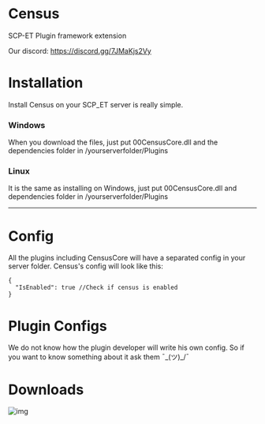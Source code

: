 # Census

SCP-ET Plugin framework extension

Our discord: https://discord.gg/7JMaKjs2Vy

# Installation
Install Census on your SCP_ET server is really simple. 
### Windows
When you download the files, just put 00CensusCore.dll and the dependencies folder in /yourserverfolder/Plugins
### Linux
It is the same as installing on Windows, just put 00CensusCore.dll and dependencies folder in /yourserverfolder/Plugins

***
# Config
All the plugins including CensusCore will have a separated config in your server folder.
Census's config will look like this:

```
{
  "IsEnabled": true //Check if census is enabled
}
```

# Plugin Configs
We do not know how the plugin developer will write his own config. So if you want to know something about it ask them ¯\_(ツ)_/¯

# Downloads

![img](https://img.shields.io/github/downloads/SpaceTm/census/total?style=for-the-badge)
